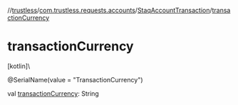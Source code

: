 //[trustless](../../../index.md)/[com.trustless.requests.accounts](../index.md)/[StaqAccountTransaction](index.md)/[transactionCurrency](transaction-currency.md)

# transactionCurrency

[kotlin]\

@SerialName(value = &quot;TransactionCurrency&quot;)

val [transactionCurrency](transaction-currency.md): String

